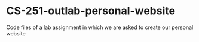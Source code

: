 # CS-251-outlab-personal-website
Code files of a lab assignment in which we are asked to create our personal website
